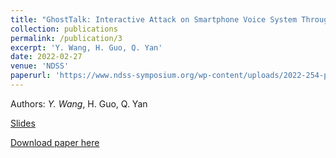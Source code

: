 ```yaml
---
title: "GhostTalk: Interactive Attack on Smartphone Voice System Through Power Line"
collection: publications
permalink: /publication/3
excerpt: 'Y. Wang, H. Guo, Q. Yan'
date: 2022-02-27
venue: 'NDSS'
paperurl: 'https://www.ndss-symposium.org/wp-content/uploads/2022-254-paper.pdf'
---
```

Authors: _Y. Wang_, H. Guo, Q. Yan

[Slides](https://yuandaw.github.io//files/GhostTalk.pdf)

[Download paper here](https://www.ndss-symposium.org/wp-content/uploads/2022-254-paper.pdf)